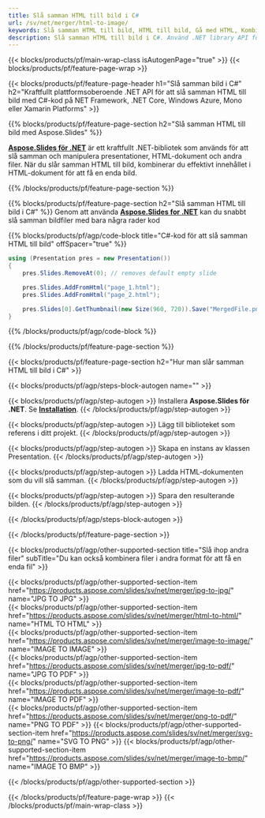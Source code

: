 ```yaml
---
title: Slå samman HTML till bild i C#
url: /sv/net/merger/html-to-image/
keywords: Slå samman HTML till bild, HTML till bild, Gå med HTML, Kombinera HTML, Bild, C# API, .NET Library
description: Slå samman HTML till bild i C#. Använd .NET library API för att kombinera HTML till bild
---
```


{{< blocks/products/pf/main-wrap-class isAutogenPage="true" >}}
{{< blocks/products/pf/feature-page-wrap >}}

{{< blocks/products/pf/feature-page-header h1="Slå samman bild i C#" h2="Kraftfullt plattformsoberoende .NET API för att slå samman HTML till bild med C#-kod på NET Framework, .NET Core, Windows Azure, Mono eller Xamarin Platforms" >}}

{{% blocks/products/pf/feature-page-section h2="Slå samman HTML till bild med Aspose.Slides" %}}

[**Aspose.Slides för .NET**](https://products.aspose.com/slides/sv/net/) är ett kraftfullt .NET-bibliotek som används för att slå samman och manipulera presentationer, HTML-dokument och andra filer. När du slår samman HTML till bild, kombinerar du effektivt innehållet i HTML-dokument för att få en enda bild. 

{{% /blocks/products/pf/feature-page-section %}}




{{% blocks/products/pf/feature-page-section  h2="Slå samman HTML till bild i C#" %}}
Genom att använda [**Aspose.Slides for .NET**](https://products.aspose.com/slides/sv/net/) kan du snabbt slå samman bildfiler med bara några rader kod

{{% blocks/products/pf/agp/code-block title="C#-kod för att slå samman HTML till bild" offSpacer="true" %}}
```cs
using (Presentation pres = new Presentation())
{
    pres.Slides.RemoveAt(0); // removes default empty slide

    pres.Slides.AddFromHtml("page_1.html");
    pres.Slides.AddFromHtml("page_2.html");

    pres.Slides[0].GetThumbnail(new Size(960, 720)).Save("MergedFile.png", ImageFormat.Png);
}
```
{{% /blocks/products/pf/agp/code-block %}}

{{% /blocks/products/pf/feature-page-section %}}




{{< blocks/products/pf/feature-page-section  h2="Hur man slår samman HTML till bild i C#" >}}


{{< blocks/products/pf/agp/steps-block-autogen name="" >}}


{{< blocks/products/pf/agp/step-autogen >}}
Installera **Aspose.Slides för .NET**. Se [**Installation**](https://docs.aspose.com/slides/net/installation/).
{{< /blocks/products/pf/agp/step-autogen >}}

{{< blocks/products/pf/agp/step-autogen >}}
Lägg till biblioteket som referens i ditt projekt.
{{< /blocks/products/pf/agp/step-autogen >}}

{{< blocks/products/pf/agp/step-autogen >}}
Skapa en instans av klassen Presentation.
{{< /blocks/products/pf/agp/step-autogen >}}

{{< blocks/products/pf/agp/step-autogen >}}
Ladda HTML-dokumenten som du vill slå samman.
{{< /blocks/products/pf/agp/step-autogen >}}

{{< blocks/products/pf/agp/step-autogen >}}
Spara den resulterande bilden.
{{< /blocks/products/pf/agp/step-autogen >}}


{{< /blocks/products/pf/agp/steps-block-autogen >}}


{{< /blocks/products/pf/feature-page-section >}}




{{< blocks/products/pf/agp/other-supported-section title="Slå ihop andra filer" subTitle="Du kan också kombinera filer i andra format för att få en enda fil" >}}

{{< blocks/products/pf/agp/other-supported-section-item href="https://products.aspose.com/slides/sv/net/merger/jpg-to-jpg/" name="JPG TO JPG" >}}    
{{< blocks/products/pf/agp/other-supported-section-item href="https://products.aspose.com/slides/sv/net/merger/html-to-html/" name="HTML TO HTML" >}}  
{{< blocks/products/pf/agp/other-supported-section-item href="https://products.aspose.com/slides/sv/net/merger/image-to-image/" name="IMAGE TO IMAGE" >}}  
{{< blocks/products/pf/agp/other-supported-section-item href="https://products.aspose.com/slides/sv/net/merger/jpg-to-pdf/" name="JPG TO PDF" >}}  
{{< blocks/products/pf/agp/other-supported-section-item href="https://products.aspose.com/slides/sv/net/merger/image-to-pdf/" name="IMAGE TO PDF" >}}  
{{< blocks/products/pf/agp/other-supported-section-item href="https://products.aspose.com/slides/sv/net/merger/png-to-pdf/" name="PNG TO PDF" >}}
{{< blocks/products/pf/agp/other-supported-section-item href="https://products.aspose.com/slides/sv/net/merger/svg-to-png/" name="SVG TO PNG" >}} 
{{< blocks/products/pf/agp/other-supported-section-item href="https://products.aspose.com/slides/sv/net/merger/image-to-bmp/" name="IMAGE TO BMP" >}} 
    
  


{{< /blocks/products/pf/agp/other-supported-section >}}

{{< /blocks/products/pf/feature-page-wrap >}}
{{< /blocks/products/pf/main-wrap-class >}}